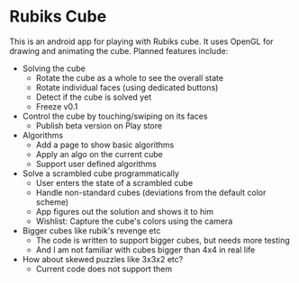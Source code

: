 # Rubiks Cube
This is an android app for playing with Rubiks cube. It uses OpenGL for drawing and animating the cube. Planned features include:
  - Solving the cube
    - Rotate the cube as a whole to see the overall state
    - Rotate individual faces (using dedicated buttons)
    - Detect if the cube is solved yet
    - Freeze v0.1
  - Control the cube by touching/swiping on its faces
    - Publish beta version on Play store
  - Algorithms
    - Add a page to show basic algorithms
    - Apply an algo on the current cube
    - Support user defined algorithms
  - Solve a scrambled cube programmatically
    - User enters the state of a scrambled cube
    - Handle non-standard cubes (deviations from the default color scheme)
    - App figures out the solution and shows it to him
    - Wishlist: Capture the cube's colors using the camera
  - Bigger cubes like rubik's revenge etc
    - The code is written to support bigger cubes, but needs more testing
    - And I am not familiar with cubes bigger than 4x4 in real life
  - How about skewed puzzles like 3x3x2 etc?
    - Current code does not support them

